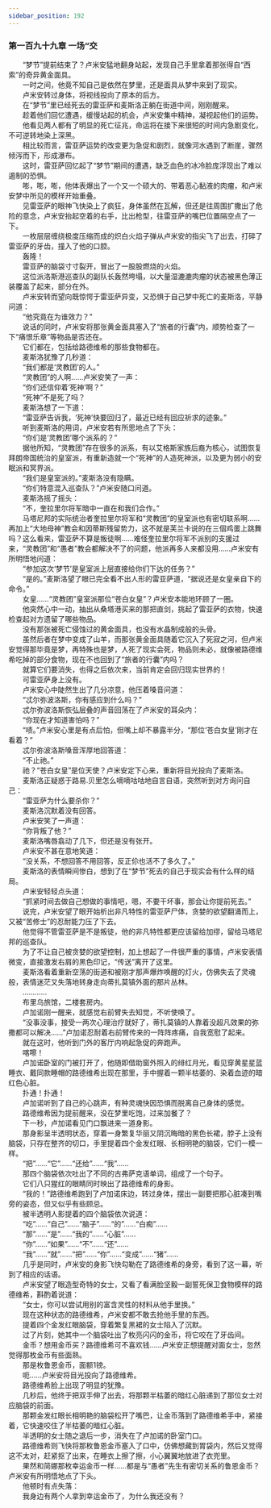```yaml
---
sidebar_position: 192
---
```

### 第一百九十九章 一场“交  


　　“梦节”提前结束了？卢米安猛地翻身站起，发现自己手里拿着那张得自“西索”的奇异黄金面具。  
　　一时之间，他竟不知自己是依然在梦里，还是面具从梦中来到了现实。  
　　卢米安转过身体，将视线投向了原本的后方。  
　　在“梦节”里已经死去的雷亚萨和麦斯洛正躺在街道中间，刚刚醒来。  
　　趁着他们回忆遭遇，缓慢站起的机会，卢米安集中精神，凝视起他们的运势。  
　　他看见两人都有了明显的死亡征兆，命运将在接下来很短的时间内急剧变化，不可逆转地染上深黑。  
　　相比较而言，雷亚萨运势的改变更为急促和剧烈，就像河水遇到了断崖，骤然倾泻而下，形成瀑布。  
　　这时，雷亚萨回忆起了“梦节”期间的遭遇，缺乏血色的冰冷脸庞浮现出了难以遏制的恐惧。  
　　嘭，嘭，嘭，他体表爆出了一个又一个硕大的、带着恶心黏液的肉瘤，和卢米安梦中所见的模样开始重叠。  
　　见雷亚萨的眼神飞快染上了疯狂，身体虽然在瓦解，但还是往周围扩撒出了危险的意念，卢米安抬起空着的右手，比出枪型，往雷亚萨的嘴巴位置隔空点了一下。  
　　一枚层层缠绕极度压缩而成的炽白火焰子弹从卢米安的指尖飞了出去，打碎了雷亚萨的牙齿，撞入了他的口腔。  
　　轰隆！  
　　雷亚萨的脑袋寸寸裂开，冒出了一股股燃烧的火焰。  
　　这位派洛斯港巡查队的副队长轰然垮塌，以大量湿漉漉肉瘤的状态被黑色薄正装覆盖了起来，部分在外。  
　　卢米安转而望向既惊愕于雷亚萨异变，又恐惧于自己梦中死亡的麦斯洛，平静问道：  
　　“他究竟在为谁效力？”  
　　说话的同时，卢米安将那张黄金面具塞入了“旅者的行囊”内，顺势检查了一下“痛恨乐章”等物品是否还在。  
　　它们都在，包括给路德维希的那些食物都在。  
　　麦斯洛犹豫了几秒道：  
　　“我们都是‘灵教团’的人。”  
　　“灵教团”的人啊……卢米安笑了一声：  
　　“你们还信仰着‘死神’啊？”  
　　“死神”不是死了吗？  
　　麦斯洛想了一下道：  
　　“雷亚萨告诉我，‘死神’快要回归了，最近已经有回应祈求的迹象。”  
　　听到麦斯洛的用词，卢米安若有所思地点了下头：  
　　“你们是‘灵教团’哪个派系的？”  
　　据他所知，“灵教团”存在很多的派系，有以艾格斯家族后裔为核心，试图恢复拜朗帝国统治的皇室派，有重新造就一个“死神”的人造死神派，以及更为弱小的安眠派和冥界派。  
　　“我们是皇室派的。”麦斯洛没有隐瞒。  
　　“你们特意混入巡查队？”卢米安随口问道。  
　　麦斯洛摇了摇头：  
　　“不，奎拉里尔将军暗中一直在和我们合作。”  
　　马塔尼邦的实际统治者奎拉里尔将军和“灵教团”的皇室派也有密切联系啊……再加上“大地母神”教会和因蒂斯残留势力，这不就是芙兰卡说的在三個鸡蛋上跳舞吗？这么看来，雷亚萨不算是叛徒啊……难怪奎拉里尔将军不派别的支援过来，“灵教团”和“愚者”教会都解决不了的问题，他派再多人来都没用……卢米安有所明悟地问道：  
　　“参加这次‘梦节’是皇室派上层直接给你们下达的任务？”  
　　“是的。”麦斯洛望了眼已完全看不出人形的雷亚萨道，“据说还是女皇亲自下的命令。”  
　　女皇……“灵教团”皇室派那位“苍白女皇”？卢米安本能地环顾了一圈。  
　　他突然心中一动，抽出从桑塔港买来的那把直剑，挑起了雷亚萨的衣物，快速检查起对方遗留了哪些物品。  
　　没有那张被死亡侵蚀过的黄金面具，也没有水晶制成般的头骨。  
　　虽然后者在梦中变成了山羊，而那张黄金面具随着它沉入了死寂之河，但卢米安觉得那毕竟是梦，再特殊也是梦，人死了现实会死，物品则未必，就像被路德维希吃掉的部分食物，现在不也回到了“旅者的行囊”内吗？  
　　就算它们要消失，也得之后依次来，当前肯定会回归现实世界的！  
　　可雷亚萨身上没有。  
　　卢米安心中陡然生出了几分凉意，他压着嗓音问道：  
　　“忒尔弥波洛斯，你有感应到什么吗？”  
　　忒尔弥波洛斯恢弘层叠的声音回荡在了卢米安的耳朵内：  
　　“你现在才知道害怕吗？”  
　　“啧。”卢米安心里是有点后怕，但嘴上却不暴露半分，“那位‘苍白女皇’刚才在看着？”  
　　忒尔弥波洛斯嗓音浑厚地回答道：  
　　“不止祂。”  
　　祂？“苍白女皇”是位天使？卢米安定下心来，重新将目光投向了麦斯洛。  
　　麦斯洛正疑惑于路易.贝里怎么嘀嘀咕咕地自言自语，突然听到对方询问自己：  
　　“雷亚萨为什么要杀你？”  
　　麦斯洛沉默着没有回答。  
　　卢米安笑了一声道：  
　　“你背叛了他？”  
　　麦斯洛嘴唇翕动了几下，但还是没有张开。  
　　卢米安不甚在意地笑道：  
　　“没关系，不想回答不用回答，反正伱也活不了多久了。”  
　　麦斯洛的表情瞬间惨白，想到了在“梦节”死去的自己于现实会有什么样的结局。  
　　卢米安轻轻点头道：  
　　“抓紧时间去做自己想做的事情吧，嗯，不要干坏事，那会让你提前死去。”  
　　说完，卢米安望了眼开始析出非凡特性的雷亚萨尸体，贪婪的欲望翻涌而上，又被“苦修士”的忍耐能力压了下去。  
　　他觉得不管雷亚萨是不是叛徒，他的非凡特性都更应该留给加缪，留给马塔尼邦的巡查队。  
　　为了不让自己被贪婪的欲望控制，加上想起了一件很严重的事情，卢米安表情微变，直接激发右肩的黑色印记，“传送”离开了这里。  
　　麦斯洛看着重新空荡的街道和被刚才那声爆炸唤醒的灯火，仿佛失去了灵魂般，表情迷茫又失落地转身走向蒂扎莫镇外面的那片丛林。  
　　…………  
　　布里乌旅馆，二楼套房内。  
　　卢加诺刚一醒来，就感觉右前臂失去知觉，不听使唤了。  
　　“没事没事，接受一两次心理治疗就好了，蒂扎莫镇的人靠着没超凡效果的弥撒都可以解决……”卢加诺忍耐着右前臂传来的一阵阵疼痛，自我宽慰了起来。  
　　就在这时，他听到门外的客厅内响起急促的奔跑声。  
　　喀嚓！  
　　卢加诺卧室的门被打开了，他随即借助窗外照入的绯红月光，看见穿黄星星蓝睡衣、戴同款睡帽的路德维希出现在那里，手中握着一颗半枯萎的、染着血迹的暗红色心脏。  
　　扑通！扑通！  
　　卢加诺听到了自己的心跳声，有种灵魂快因恐惧而脱离自己身体的感觉。  
　　路德维希因为提前醒来，没在梦里吃饱，过来加餐了？  
　　下一秒，卢加诺看见门口飘进来一道身影。  
　　那身影呈半透明状态，穿着一身繁复华丽又阴沉晦暗的黑色长裙，脖子上没有脑袋，只存在整齐的切口，手里提着四个金发红眼、长相明艳的脑袋，它们一模一样。  
　　“把”……“它”……“还给”……“我”……  
　　那四个脑袋依次吐出了不同的古弗萨克语单词，组成了一个句子。  
　　它们八只猩红的眼睛同时映出了路德维希的身影。  
　　“我的！”路德维希跑到了卢加诺床边，转过身体，摆出一副要把那心脏凑到嘴旁的姿态，但又似乎有些顾忌。  
　　被半透明人影提着的四个脑袋依次说道：  
　　“吃”……“自己”……“脑子”……“的”……“白痴”……  
　　“那”……“是”……“我的”……“心脏”……  
　　“你”……“如果”……“不”……“还”……  
　　“我”……“就”……“把”……“你”……“变成”……“猪”……  
　　几乎是同时，卢米安的身影飞快勾勒在了路德维希的身旁，看到了这一幕，听到了相应的话语。  
　　卢米安望了眼造型奇特的女士，又看了看满脸坚毅一副誓死保卫食物模样的路德维希，斟酌着说道：  
　　“女士，你可以尝试用别的富含灵性的材料从他手里换。”  
　　现在这种状态的路德维希，卢米安都不敢去抢他手里的东西。  
　　提着四个金发红眼脑袋，穿着繁复黑裙的女士陷入了沉默。  
　　过了片刻，她其中一个脑袋吐出了枚亮闪闪的金币，将它咬在了牙齿间。  
　　金币？想用金币买？路德维希可不喜欢钱……卢米安正想提醒对面女士，忽然觉得那枚金币有些面熟。  
　　那是枚鲁恩金币，面额1镑。  
　　呃……卢米安将目光投向了路德维希。  
　　路德维希脸上出现了明显的犹豫。  
　　几秒后，他终于把双手伸了出去，将那颗半枯萎的暗红心脏递到了那位女士对应脑袋的前面。  
　　那颗金发红眼长相明艳的脑袋松开了嘴巴，让金币落到了路德维希手中，紧接着，它快速咬住了半枯萎的暗红心脏。  
　　半透明的女士随之退后一步，消失在了卢加诺的卧室门口。  
　　路德维希则飞快将那枚鲁恩金币塞入了口中，仿佛想藏到胃袋内，然后又觉得这不太对，赶紧抠了出来，在睡衣上擦了擦，小心翼翼地放进了衣兜里。  
　　果然和简娜那枚幸运金币一样……都是与“愚者”先生有密切关系的鲁恩金币？卢米安有所明悟地点了下头。  
　　他顿时有点失落：  
　　我身边有两个人拿到幸运金币了，为什么我还没有？  
